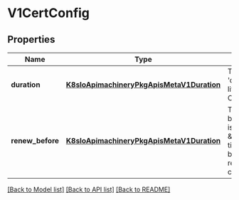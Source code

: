 # V1CertConfig

## Properties
Name | Type | Description | Notes
------------ | ------------- | ------------- | -------------
**duration** | [**K8sIoApimachineryPkgApisMetaV1Duration**](K8sIoApimachineryPkgApisMetaV1Duration.md) | The requested &#39;duration&#39; (i.e. lifetime) of the Certificate. | [optional] 
**renew_before** | [**K8sIoApimachineryPkgApisMetaV1Duration**](K8sIoApimachineryPkgApisMetaV1Duration.md) | The amount of time before the currently issued certificate&#39;s \&quot;notAfter\&quot; time that we will begin to attempt to renew the certificate. | [optional] 

[[Back to Model list]](../README.md#documentation-for-models) [[Back to API list]](../README.md#documentation-for-api-endpoints) [[Back to README]](../README.md)


